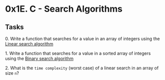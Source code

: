 <h1>0x1E. C - Search Algorithms</h1>
<h2>Tasks</h2>
<p>0. Write a function that searches for a value in an array of integers using the <a href="/rltoken/17RKhbmvh_u4ebCwaSxCxg" title="Linear search algorithm" target="_blank">Linear search algorithm</a></p>
<p>1. Write a function that searches for a value in a sorted array of integers using the <a href="/rltoken/SnveFJhSDE7o8bEx-kGGpA" title="Binary search algorithm" target="_blank">Binary search algorithm</a></p>
<p>2. What is the <code>time complexity</code> (worst case) of a linear search in an array of size <code>n</code>?</p>
